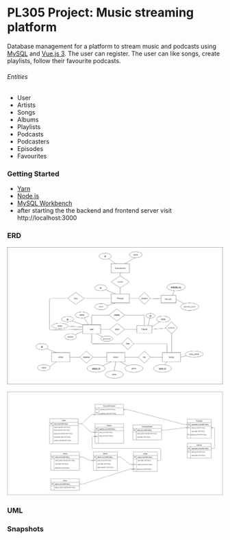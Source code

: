 # PL305 Project: Music streaming platform

Database management for a platform to stream music and podcasts using [MySQL](https://www.mysql.com/) and [Vue.js 3](https://v3.vuejs.org/).
The user can register. The user can like songs, create playlists, follow their favourite podcasts.

###### Entities

- User
- Artists
- Songs
- Albums
- Playlists
- Podcasts
- Podcasters
- Episodes
- Favourites

### Getting Started

- [Yarn](https://classic.yarnpkg.com/lang/en/)
- [Node.js](https://nodejs.org/en/)
- [MySQL Workbench](https://dev.mysql.com/downloads/workbench//)
- after starting the the backend and frontend server
  visit http://localhost:3000

### ERD

![ERD](./images/readme-pics/ERD.png)

![ima2](./images/readme-pics/DIAGRAM.png)

### UML

### Snapshots
